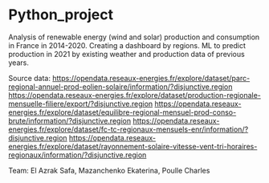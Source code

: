 # Python_project
Analysis of renewable energy (wind and solar) production and consumption in France in 2014-2020. 
Creating a dashboard by regions.
ML to predict production in 2021 by existing weather and production data of previous years.

Source data:
https://opendata.reseaux-energies.fr/explore/dataset/parc-regional-annuel-prod-eolien-solaire/information/?disjunctive.region
https://opendata.reseaux-energies.fr/explore/dataset/production-regionale-mensuelle-filiere/export/?disjunctive.region
https://opendata.reseaux-energies.fr/explore/dataset/equilibre-regional-mensuel-prod-conso-brute/information/?disjunctive.region
https://opendata.reseaux-energies.fr/explore/dataset/fc-tc-regionaux-mensuels-enr/information/?disjunctive.region
https://opendata.reseaux-energies.fr/explore/dataset/rayonnement-solaire-vitesse-vent-tri-horaires-regionaux/information/?disjunctive.region

Team:
El Azrak Safa, 
Mazanchenko Ekaterina, 
Poulle Charles
